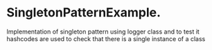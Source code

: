 # SingletonPatternExample.
Implementation of singleton pattern using logger class and to test it hashcodes are used to check that there is a single instance of a class 
